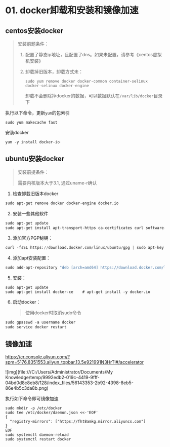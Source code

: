 # 01. docker卸载和安装和镜像加速

## centos安装docker

> 安装前题条件：
>
> 1. 配置了静态ip地址，且配置了dns。如果未配置，请参考《centos虚拟机安装》
>
> 2. 卸载掉旧版本，卸载方式未：
>
>    `sudo yum remove docker docker-common container-selinux docker-selinux docker-engine`
>
>    卸载不会删除掉docker的数据，可以数据默认在`/var/lib/docker`目录下



执行以下命令，更新`yum`的包索引

```shell
sudo yum makecache fast
```

安装docker

```shell
yum -y install docker-io
```

## ubuntu安装docker

> 安装前提条件：
>
> 需要内核版本大于3.1, 通过uname-r确认

1. 检查卸载旧版本docker

```python
sudo apt-get remove docker docker-engine docker.io
```

2. 安装一些其他软件

```python
sudo apt-get update
sudo apt-get install apt-transport-https ca-certificates curl software-properties-common
```

3. 添加官方PGP秘钥：

```python
curl -fsSL https://download.docker.com/linux/ubuntu/gpg | sudo apt-key add -
```

4. 添加apt安装配置：

```python
sudo add-apt-repository "deb [arch=amd64] https://download.docker.com/linux/ubuntu $(lsb_release -cs) stable"
```

5. 安装：

```shell
sudo apt-get update
sudo apt-get install docker-ce    # apt-get install -y docker.io
```

6. 启动docker：

   > 使用docker时取消sudo命令

```python
sudo gpasswd -a username docker
sudo service docker restart
```

## 镜像加速

<https://cr.console.aliyun.com/?spm=5176.8351553.aliyun_topbar.13.5e921991N3HrTl#/accelerator>

![img](file:///C:/Users/Administrator/Documents/My Knowledge/temp/9992edb2-019c-4419-9fff-04bd0d8c8eb8/128/index_files/56143353-2b92-4398-8eb5-86e4b5c3da8b.png)

执行如下命令即可镜像加速

```shell
sudo mkdir -p /etc/docker
sudo tee /etc/docker/daemon.json <<-'EOF'
{
  "registry-mirrors": ["https://fht8amkg.mirror.aliyuncs.com"]
}
EOF
sudo systemctl daemon-reload
sudo systemctl restart docker
```

